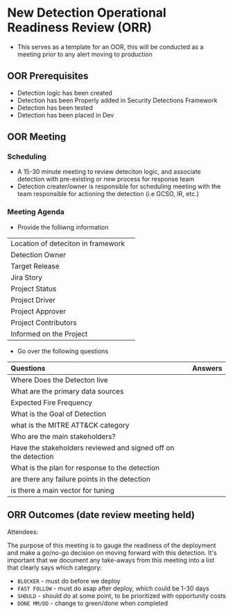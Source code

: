 # New Detection Operational Readiness Review (ORR)

* This serves as a template for an OOR, this will be conducted as a meeting prior to any alert moving to production

## OOR Prerequisites 

* Detection logic has been created
* Detection has been Properly added in Security Detections Framework
* Detection has been tested 
* Detection has been placed in Dev 

## OOR Meeting 

### Scheduling

* A 15-30 minute meeting to review deteciton logic, and associate detection with pre-existing or new process for response team
* Detection creater/owner is responsible for scheduling meeting with the team responsible for actioning the detection (i.e GCSO, IR, etc.)

### Meeting Agenda

* Provide the folliwng information

| | |
| :---- | :------------- | 
| Location of deteciton in framework | |
| Detection Owner | |
|Target Release| |
|Jira Story| |
|Project Status| |
|Project Driver| |
|Project Approver| |
|Project Contributors| |
|Informed on the Project| |


* Go over the following questions 


| Questions | Answers  |
| :---- | :------------- | 
| Where Does the Detecton live | |
| What are the primary data sources | |
| Expected Fire Frequency | |
| What is the Goal of Detection | |
| what is the MITRE ATT&CK category | |
| Who are the main stakeholders? | |
| Have the stakeholders reviewed and signed off on the detection | |
| What is the plan for response to the detection | |
| are there any failure points in the detection | |
| is there a main vector for tuning | |

## ORR Outcomes (date review meeting held)
Attendees: 

The purpose of this meeting is to gauge the readiness of the deployment and make a go/no-go decision on moving forward with this detection. It's important that we document any take-aways from this meeting into a list that clearly says which category:

* `BLOCKER` - must do before we deploy
* `FAST FOLLOW` - must do asap after deploy, which could be 1-30 days
* `SHOULD` - should do at some point, to be prioritized with opportunity costs
* `DONE MM/DD` - change to green/done when completed

